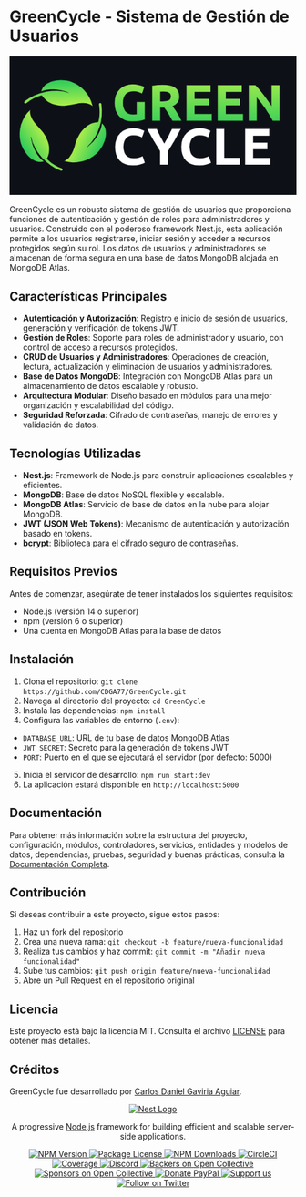 
# GreenCycle - Sistema de Gestión de Usuarios


<div align="center">
<img src="logo.png" />
</div>

GreenCycle es un robusto sistema de gestión de usuarios que proporciona funciones de autenticación y gestión de roles para administradores y usuarios. Construido con el poderoso framework Nest.js, esta aplicación permite a los usuarios registrarse, iniciar sesión y acceder a recursos protegidos según su rol. Los datos de usuarios y administradores se almacenan de forma segura en una base de datos MongoDB alojada en MongoDB Atlas.

## Características Principales

- **Autenticación y Autorización**: Registro e inicio de sesión de usuarios, generación y verificación de tokens JWT.
- **Gestión de Roles**: Soporte para roles de administrador y usuario, con control de acceso a recursos protegidos.
- **CRUD de Usuarios y Administradores**: Operaciones de creación, lectura, actualización y eliminación de usuarios y administradores.
- **Base de Datos MongoDB**: Integración con MongoDB Atlas para un almacenamiento de datos escalable y robusto.
- **Arquitectura Modular**: Diseño basado en módulos para una mejor organización y escalabilidad del código.
- **Seguridad Reforzada**: Cifrado de contraseñas, manejo de errores y validación de datos.

## Tecnologías Utilizadas

- **Nest.js**: Framework de Node.js para construir aplicaciones escalables y eficientes.
- **MongoDB**: Base de datos NoSQL flexible y escalable.
- **MongoDB Atlas**: Servicio de base de datos en la nube para alojar MongoDB.
- **JWT (JSON Web Tokens)**: Mecanismo de autenticación y autorización basado en tokens.
- **bcrypt**: Biblioteca para el cifrado seguro de contraseñas.

## Requisitos Previos

Antes de comenzar, asegúrate de tener instalados los siguientes requisitos:

- Node.js (versión 14 o superior)
- npm (versión 6 o superior)
- Una cuenta en MongoDB Atlas para la base de datos

## Instalación

1. Clona el repositorio: `git clone https://github.com/CDGA77/GreenCycle.git`
2. Navega al directorio del proyecto: `cd GreenCycle`
3. Instala las dependencias: `npm install`
4. Configura las variables de entorno (`.env`):
  - `DATABASE_URL`: URL de tu base de datos MongoDB Atlas
  - `JWT_SECRET`: Secreto para la generación de tokens JWT
  - `PORT`: Puerto en el que se ejecutará el servidor (por defecto: 5000)
5. Inicia el servidor de desarrollo: `npm run start:dev`
6. La aplicación estará disponible en `http://localhost:5000`

## Documentación

Para obtener más información sobre la estructura del proyecto, configuración, módulos, controladores, servicios, entidades y modelos de datos, dependencias, pruebas, seguridad y buenas prácticas, consulta la [Documentación Completa](ruta/al/archivo/de/documentacion.md).

## Contribución

Si deseas contribuir a este proyecto, sigue estos pasos:

1. Haz un fork del repositorio
2. Crea una nueva rama: `git checkout -b feature/nueva-funcionalidad`
3. Realiza tus cambios y haz commit: `git commit -m "Añadir nueva funcionalidad"`
4. Sube tus cambios: `git push origin feature/nueva-funcionalidad`
5. Abre un Pull Request en el repositorio original

## Licencia

Este proyecto está bajo la licencia MIT. Consulta el archivo [LICENSE](ruta/al/archivo/LICENSE) para obtener más detalles.

## Créditos

GreenCycle fue desarrollado por [Carlos Daniel Gaviria Aguiar](https://github.com/CDGA77).

<p align="center">
 <a href="http://nestjs.com/" target="blank">
   <img src="https://nestjs.com/img/logo-small.svg" width="200" alt="Nest Logo" />
 </a>
</p>

<p align="center">
 A progressive <a href="http://nodejs.org" target="_blank">Node.js</a> framework for building efficient and scalable server-side applications.
</p>

<p align="center">
 <a href="https://www.npmjs.com/~nestjscore" target="_blank">
   <img src="https://img.shields.io/npm/v/@nestjs/core.svg" alt="NPM Version" />
 </a>
 <a href="https://www.npmjs.com/~nestjscore" target="_blank">
   <img src="https://img.shields.io/npm/l/@nestjs/core.svg" alt="Package License" />
 </a>
 <a href="https://www.npmjs.com/~nestjscore" target="_blank">
   <img src="https://img.shields.io/npm/dm/@nestjs/common.svg" alt="NPM Downloads" />
 </a>
 <a href="https://circleci.com/gh/nestjs/nest" target="_blank">
   <img src="https://img.shields.io/circleci/build/github/nestjs/nest/master" alt="CircleCI" />
 </a>
 <a href="https://coveralls.io/github/nestjs/nest?branch=master" target="_blank">
   <img src="https://coveralls.io/repos/github/nestjs/nest/badge.svg?branch=master#9" alt="Coverage" />
 </a>
 <a href="https://discord.gg/G7Qnnhy" target="_blank">
   <img src="https://img.shields.io/badge/discord-online-brightgreen.svg" alt="Discord"/>
 </a>
 <a href="https://opencollective.com/nest#backer" target="_blank">
   <img src="https://opencollective.com/nest/backers/badge.svg" alt="Backers on Open Collective" />
 </a>
 <a href="https://opencollective.com/nest#sponsor" target="_blank">
   <img src="https://opencollective.com/nest/sponsors/badge.svg" alt="Sponsors on Open Collective" />
 </a>
 <a href="https://paypal.me/kamilmysliwiec" target="_blank">
   <img src="https://img.shields.io/badge/Donate-PayPal-ff3f59.svg" alt="Donate PayPal"/>
 </a>
 <a href="https://opencollective.com/nest#sponsor" target="_blank">
   <img src="https://img.shields.io/badge/Support%20us-Open%20Collective-41B883.svg" alt="Support us" />
 </a>
 <a href="https://twitter.com/nestframework" target="_blank">
   <img src="https://img.shields.io/twitter/follow/nestframework.svg?style=social&label=Follow" alt="Follow on Twitter" />
 </a>
</p>

